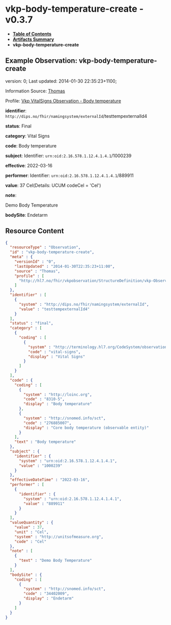 # vkp-body-temperature-create - v0.3.7

* [**Table of Contents**](toc.md)
* [**Artifacts Summary**](artifacts.md)
* **vkp-body-temperature-create**

## Example Observation: vkp-body-temperature-create

version: 0; Last updated: 2014-01-30 22:35:23+1100; 

Information Source: [Thomas](https://simplifier.net/resolve?scope=hl7.fhir.no.basis@2.2.2&canonical=http://fhir.org/packages/hl7.fhir.no.basis/Thomas)

Profile: [Vkp VitalSigns Observation - Body temperature](StructureDefinition-vkp-Observation-Bodytemp.md)

**identifier**: `http://dips.no/fhir/namingsystem/externalId`/testtempexternalId4

**status**: Final

**category**: Vital Signs

**code**: Body temperature

**subject**: Identifier: `urn:oid:2.16.578.1.12.4.1.4.1`/1000239

**effective**: 2022-03-16

**performer**: Identifier: `urn:oid:2.16.578.1.12.4.1.4.1`/889911

**value**: 37 Cel(Details: UCUM codeCel = 'Cel')

**note**: 

> 

Demo Body Temperature


**bodySite**: Endetarm



## Resource Content

```json
{
  "resourceType" : "Observation",
  "id" : "vkp-body-temperature-create",
  "meta" : {
    "versionId" : "0",
    "lastUpdated" : "2014-01-30T22:35:23+11:00",
    "source" : "Thomas",
    "profile" : [
      "http://hl7.no/fhir/vkpobservation/StructureDefinition/vkp-Observation-Bodytemp"
    ]
  },
  "identifier" : [
    {
      "system" : "http://dips.no/fhir/namingsystem/externalId",
      "value" : "testtempexternalId4"
    }
  ],
  "status" : "final",
  "category" : [
    {
      "coding" : [
        {
          "system" : "http://terminology.hl7.org/CodeSystem/observation-category",
          "code" : "vital-signs",
          "display" : "Vital Signs"
        }
      ]
    }
  ],
  "code" : {
    "coding" : [
      {
        "system" : "http://loinc.org",
        "code" : "8310-5",
        "display" : "Body temperature"
      },
      {
        "system" : "http://snomed.info/sct",
        "code" : "276885007",
        "display" : "Core body temperature (observable entity)"
      }
    ],
    "text" : "Body temperature"
  },
  "subject" : {
    "identifier" : {
      "system" : "urn:oid:2.16.578.1.12.4.1.4.1",
      "value" : "1000239"
    }
  },
  "effectiveDateTime" : "2022-03-16",
  "performer" : [
    {
      "identifier" : {
        "system" : "urn:oid:2.16.578.1.12.4.1.4.1",
        "value" : "889911"
      }
    }
  ],
  "valueQuantity" : {
    "value" : 37,
    "unit" : "Cel",
    "system" : "http://unitsofmeasure.org",
    "code" : "Cel"
  },
  "note" : [
    {
      "text" : "Demo Body Temperature"
    }
  ],
  "bodySite" : {
    "coding" : [
      {
        "system" : "http://snomed.info/sct",
        "code" : "34402009",
        "display" : "Endetarm"
      }
    ]
  }
}

```
